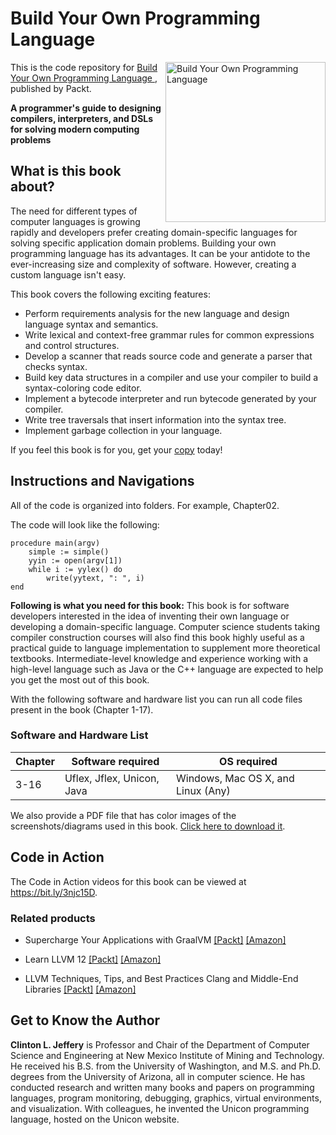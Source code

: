 # Build Your Own Programming Language 

<a href="https://www.packtpub.com/programming/build-your-own-programming-language?utm_source=github&utm_medium=repository&utm_campaign=9781800204805"><img src="https://static.packt-cdn.com/products/9781800204805/cover/smaller" alt="Build Your Own Programming Language " height="256px" align="right"></a>

This is the code repository for [Build Your Own Programming Language ](https://www.packtpub.com/programming/build-your-own-programming-language?utm_source=github&utm_medium=repository&utm_campaign=9781800204805), published by Packt.

**A programmer's guide to designing compilers, interpreters, and DSLs for solving modern computing problems**

## What is this book about?
The need for different types of computer languages is growing rapidly and developers prefer creating domain-specific languages for solving specific application domain problems. Building your own programming language has its advantages. It can be your antidote to the ever-increasing size and complexity of software. However, creating a custom language isn't easy. 

This book covers the following exciting features:
- Perform requirements analysis for the new language and design language syntax and semantics.
- Write lexical and context-free grammar rules for common expressions and control structures.
- Develop a scanner that reads source code and generate a parser that checks syntax.
- Build key data structures in a compiler and use your compiler to build a syntax-coloring code editor.
- Implement a bytecode interpreter and run bytecode generated by your compiler.
- Write tree traversals that insert information into the syntax tree.
- Implement garbage collection in your language.

If you feel this book is for you, get your [copy](https://www.amazon.com/dp/1800204809) today!


## Instructions and Navigations
All of the code is organized into folders. For example, Chapter02.

The code will look like the following:
```
procedure main(argv)
    simple := simple()
    yyin := open(argv[1])
    while i := yylex() do
        write(yytext, ": ", i)
end
```

**Following is what you need for this book:**
This book is for software developers interested in the idea of inventing their own language or developing a domain-specific language. Computer science students taking compiler construction courses will also find this book highly useful as a practical guide to language implementation to supplement more theoretical textbooks. Intermediate-level knowledge and experience working with a high-level language such as Java or the C++ language are expected to help you get the most out of this book.

With the following software and hardware list you can run all code files present in the book (Chapter 1-17).
### Software and Hardware List
| Chapter | Software required | OS required |
| -------- | ------------------------------------ | ----------------------------------- |
| 3-16 | Uflex, Jflex, Unicon, Java | Windows, Mac OS X, and Linux (Any) |

We also provide a PDF file that has color images of the screenshots/diagrams used in this book. [Click here to download it](https://static.packt-cdn.com/downloads/9781800204805_ColorImages.pdf).

## Code in Action
The Code in Action videos for this book can be viewed at https://bit.ly/3njc15D.

### Related products
* Supercharge Your Applications with GraalVM  [[Packt]](https://www.packtpub.com/product/supercharge-your-applications-with-graalvm/9781800564909?utm_source=github&utm_medium=repository&utm_campaign=9781800564909) [[Amazon]](https://www.amazon.com/dp/1800564902)

* Learn LLVM 12  [[Packt]](https://www.packtpub.com/product/learn-llvm-12/9781839213502?utm_source=github&utm_medium=repository&utm_campaign=9781839213502) [[Amazon]](https://www.amazon.com/dp/1839213507)

* LLVM Techniques, Tips, and Best Practices Clang and Middle-End Libraries  [[Packt]](https://www.packtpub.com/product/llvm-techniques-tips-and-best-practices-clang-and-middle-end-libraries/9781838824952?utm_source=github&utm_medium=repository&utm_campaign=9781838824952) [[Amazon]](https://www.amazon.com/dp/1838824952)


## Get to Know the Author
**Clinton L. Jeffery**
is Professor and Chair of the Department of Computer Science and Engineering at New Mexico Institute of Mining and Technology. He received his B.S. from the University of Washington, and M.S. and Ph.D. degrees from the University of Arizona, all in computer science. He has conducted research and written many books and papers on programming languages, program monitoring, debugging, graphics, virtual environments, and visualization. With colleagues, he invented the Unicon programming language, hosted on the Unicon website.

